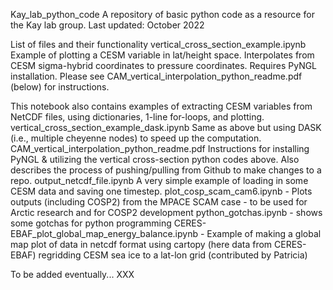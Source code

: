 Kay_lab_python_code
A repository of basic python code as a resource for the Kay lab group. Last updated: October 2022

List of files and their functionality
vertical_cross_section_example.ipynb
Example of plotting a CESM variable in lat/height space. Interpolates from CESM sigma-hybrid coordinates to pressure coordinates. Requires PyNGL installation. Please see CAM_vertical_interpolation_python_readme.pdf (below) for instructions.

This notebook also contains examples of extracting CESM variables from NetCDF files, using dictionaries, 1-line for-loops, and plotting.
vertical_cross_section_example_dask.ipynb
Same as above but using DASK (i.e., multiple cheyenne nodes) to speed up the computation.
CAM_vertical_interpolation_python_readme.pdf
Instructions for installing PyNGL & utilizing the vertical cross-section python codes above. Also describes the process of pushing/pulling from Github to make changes to a repo.
output_netcdf_file.ipynb
A very simple example of loading in some CESM data and saving one timestep.
plot_cosp_scam_cam6.ipynb - Plots outputs (including COSP2) from the MPACE SCAM case - to be used for Arctic research and for COSP2 development
python_gotchas.ipynb - shows some gotchas for python programming
CERES-EBAF_plot_global_map_energy_balance.ipynb - Example of making a global map plot of data in netcdf format using cartopy (here data from CERES-EBAF)
regridding CESM sea ice to a lat-lon grid (contributed by Patricia)


To be added eventually...
XXX
